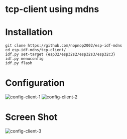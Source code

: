 # tcp-client using mdns

# Installation
```
git clone https://github.com/nopnop2002/esp-idf-mdns
cd esp-idf-mdns/tcp-client/
idf.py set-target {esp32/esp32s2/esp32s3/esp32c3}
idf.py menuconfig
idf.py flash
```

# Configuration
![config-client-1](https://user-images.githubusercontent.com/6020549/182547315-f68da5a5-85bd-453a-8eb5-0773689ce4bd.jpg)
![config-client-2](https://user-images.githubusercontent.com/6020549/182547316-6fa0bdac-fa8b-43bb-8341-f911a10b2518.jpg)

# Screen Shot
![config-client-3](https://user-images.githubusercontent.com/6020549/182547307-20d66fcf-5cf5-4a82-aebd-a70e2c8f1abb.jpg)

